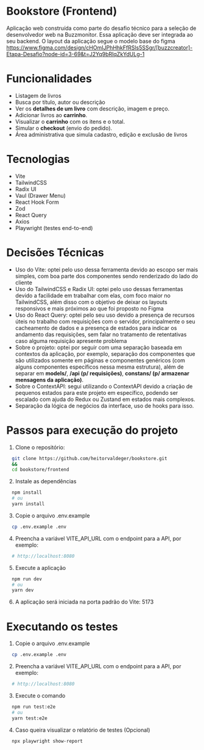 # Bookstore (Frontend)

Aplicação web construída como parte do desafio técnico para a seleção de desenvolvedor web na Buzzmonitor. Essa aplicação deve ser integrada ao seu backend. O layout da aplicação segue o modelo base do figma https://www.figma.com/design/cHOmIJPhHhkFfRSls5SSgr/[buzzcreator]-Etapa-Desafio?node-id=3-69&t=J2Yq9bRIqZkYdULg-1

# Funcionalidades

- Listagem de livros
- Busca por título, autor ou descrição
- Ver os **detalhes de um livro** com descrição, imagem e preço.
- Adicionar livros ao **carrinho**.
- Visualizar o **carrinho** com os itens e o total.
- Simular o **checkout** (envio do pedido).
- Área administrativa que simula cadastro, edição e exclusão de livros

# Tecnologias

- Vite
- TailwindCSS
- Radix UI
- Vaul (Drawer Menu)
- React Hook Form
- Zod
- React Query
- Axios
- Playwright (testes end-to-end)

# Decisões Técnicas

- Uso do Vite: optei pelo uso dessa ferramenta devido ao escopo ser mais simples, com boa parte dos componentes sendo renderizado do lado do cliente
- Uso do TailwindCSS e Radix UI: optei pelo uso dessas ferramentas devido a facilidade em trabalhar com elas, com foco maior no TailwindCSS, além disso com o objetivo de deixar os layouts responsivos e mais próximos ao que foi proposto no Figma
- Uso do React Query: optei pelo seu uso devido a presença de recursos úteis no trabalho com requisições com o servidor, principalmente o seu cacheamento de dados e a presença de estados para indicar os andamento das requisições, sem falar no tratamento de retentativas caso alguma requisição apresente problema
- Sobre o projeto: optei por seguir com uma separação baseada em contextos da aplicação, por exemplo, separação dos componentes que são utilizados somente em páginas e componentes genéricos (com alguns componentes específicos nessa mesma estrutura), além de separar em **models/**, **/api (p/ requisições)**, **constans/ (p/ armazenar mensagens da aplicação)**.
- Sobre o ContextAPI: segui utilizando o ContextAPI devido a criação de pequenos estados para este projeto em específico, podendo ser escalado com ajuda do Redux ou Zustand em estados mais complexos.
- Separação da lógica de negócios da interface, uso de hooks para isso.

# Passos para execução do projeto

1. Clone o repositório:

```bash
  git clone https://github.com/heitorvaldeger/bookstore.git
  &&
  cd bookstore/frontend
```

2. Instale as dependências

```bash
  npm install
  # ou
  yarn install
```

3. Copie o arquivo .env.example

```bash
  cp .env.example .env
```

4. Preencha a variável VITE_API_URL com o endpoint para a API, por exemplo:

```bash
  # http://localhost:8080
```

5. Execute a aplicação

```bash
  npm run dev
  # ou
  yarn dev
```

6. A aplicação será iniciada na porta padrão do Vite: 5173

# Executando os testes

1. Copie o arquivo .env.example

```bash
  cp .env.example .env
```

2. Preencha a variável VITE_API_URL com o endpoint para a API, por exemplo:

```bash
  # http://localhost:8080
```

3. Execute o comando

```bash
  npm run test:e2e
  # ou
  yarn test:e2e
```

4. Caso queira visualizar o relatório de testes (Opcional)

```bash
  npx playwright show-report
```
